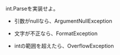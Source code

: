 int.Parseを実装せよ。

- 引数がnullなら、ArgumentNullException
- 文字が不正なら、FormatException
- intの範囲を超えたら、OverflowException